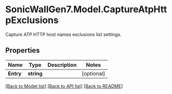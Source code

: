 # SonicWallGen7.Model.CaptureAtpHttpExclusions
Capture ATP HTTP host names exclusions list settings.

## Properties

Name | Type | Description | Notes
------------ | ------------- | ------------- | -------------
**Entry** | **string** |  | [optional] 

[[Back to Model list]](../README.md#documentation-for-models) [[Back to API list]](../README.md#documentation-for-api-endpoints) [[Back to README]](../README.md)

